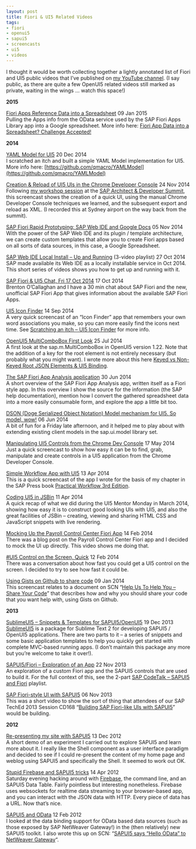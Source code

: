 ```yaml
---
layout: post
title: Fiori & UI5 Related Videos
tags:
- fiori
- openui5
- sapui5
- screencasts
- ui5
- videos
---
```



I thought it would be worth collecting together a lightly annotated list of Fiori and UI5 public videos that I’ve published on [my YouTube channel](https://www.youtube.com/user/qmacro99/). (I say public, as there are quite a few OpenUI5 related videos still marked as private, waiting in the wings … watch this space!)

**2015**

[Fiori Apps Reference Data into a Spreadsheet](https://www.youtube.com/watch?v=B9FGqJFZbzQ) 09 Jan 2015  
 Pulling the Apps info from the OData service used by the SAP Fiori Apps Library app into a Google spreadsheet. More info here: [Fiori App Data into a Spreadsheet? Challenge Accepted!](/blog/posts/2015/01/09/fiori-app-data-into-a-spreadsheet-challenge-accepted/)

**2014**

[YAML Model for UI5](https://www.youtube.com/watch?v=-8SIasBQc5U) 20 Dec 2014  
 I scratched an itch and built a simple YAML Model implementation for UI5. More info here: [https://github.com/qmacro/YAMLModel](https://github.com/qmacro/YAMLModel)

[Creation & Reload of UI5 UIs in the Chrome Developer Console](https://www.youtube.com/watch?v=JPy7TxLpILg) 24 Nov 2014  
 Following [my workshop session](http://lanyrd.com/2014/sap-architect-and-developer-summit/sdfyrf/) at the [SAP Architect & Developer Summit](/blog/posts/2014/11/28/the-inaugural-sap-architect-developer-summit/), this screencast shows the creation of a quick UI, using the manual Chrome Developer Console techniques we learned, and the subsequent export and reload as XML. (I recorded this at Sydney airport on the way back from the summit).

[SAP Fiori Rapid Prototyping: SAP Web IDE and Google Docs](https://www.youtube.com/watch?v=jAp_nGqOT_c) 05 Nov 2014  
 With the power of the SAP Web IDE and its plugin / template architecture, we can create custom templates that allow you to create Fiori apps based on all sorts of data sources, in this case, a Google Spreadsheet.

[SAP Web IDE Local Install – Up and Running](https://www.youtube.com/playlist?list=PLfctWmgNyOIfF6gbmp_PZGNgn6YVJHfyU) (3-video playlist) 27 Oct 2014  
 SAP made available its Web IDE as a locally installable service in Oct 2014. This short series of videos shows you how to get up and running with it.

[SAP Fiori & UI5 Chat, Fri 17 Oct 2014](https://www.youtube.com/watch?v=Hz3ZWWF0BFM) 17 Oct 2014  
 Brenton O’Callaghan and I have a 30 min chat about SAP Fiori and the new, unofficial SAP Fiori App that gives information about the available SAP Fiori Apps.

[UI5 Icon Finder](https://www.youtube.com/watch?v=laNprcrApKc) 14 Sep 2014  
 A very quick screencast of an “Icon Finder” app that remembers your own word associations you make, so you can more easily find the icons next time. See [Scratching an itch – UI5 Icon Finder](/blog/posts/2014/09/14/scratching-an-itch-ui5-icon-finder/) for more info.

[OpenUI5 MultiComboBox First Look](https://www.youtube.com/watch?v=0UIyKoiZ-gE) 25 Jul 2014  
 A first look at the sap.m.MultiComboBox in OpenUI5 version 1.22. Note that the addition of a key for the root element is not entirely necessary (but probably what you might want). I wrote more about this here [Keyed vs Non-Keyed Root JSON Elements & UI5 Binding](/blog/posts/2014/07/26/keyed-vs-non-keyed-root-json-elements-ui5-binding/).

[The SAP Fiori App Analysis application](https://www.youtube.com/watch?v=aVeQ4adHgaY) 30 Jun 2014  
 A short overview of the SAP Fiori App Analysis app, written itself as a Fiori style app. In this overview I show the source for the information (the SAP help documentation), mention how I convert the gathered spreadsheet data into a more easily consumable form, and explore the app a little bit too.

[DSON (Doge Serialized Object Notation) Model mechanism for UI5. So model, wow!](https://www.youtube.com/watch?v=jjRc4AehSoA) 06 Jun 2014  
 A bit of fun for a Friday late afternoon, and it helped me to play about with extending existing client models in the sap.ui.model library set.

[Manipulating UI5 Controls from the Chrome Dev Console](https://www.youtube.com/watch?v=nRtocPEPLYI) 17 May 2014  
 Just a quick screencast to show how easy it can be to find, grab, manipulate and create controls in a UI5 application from the Chrome Developer Console.

[Simple Workflow App with UI5](https://www.youtube.com/watch?v=LuW_HT_c7xM) 13 Apr 2014  
 This is a quick screencast of the app I wrote for the basis of my chapter in the SAP Press book [Practical Workflow 3rd Edition](https://www.sap-press.com/practical-workflow-for-sap_3615/).

[Coding UI5 in JSBin](https://www.youtube.com/watch?v=iZa4pEP3GZw) 11 Apr 2014  
 A quick recap of what we did during the UI5 Mentor Monday in March 2014, showing how easy it is to construct good looking UIs with UI5, and also the great facilities of JSBin – creating, viewing and sharing HTML CSS and JavaScript snippets with live rendering.

[Mocking Up the Payroll Control Center Fiori App](https://www.youtube.com/watch?v=RJ8Kg14vhdE) 14 Feb 2014  
 There was a blog post on the Payroll Control Center Fiori app and I decided to mock the UI up directly. This video shows me doing that.

[#UI5 Control on the Screen, Quick](https://www.youtube.com/watch?v=vDK4w8y7QmY) 12 Feb 2014  
 There was a conversation about how fast you could get a UI5 control on the screen. I decided to try to see how fast it could be.

[Using Gists on Github to share code](https://www.youtube.com/watch?v=Fgp_e3Uv5Xs) 09 Jan 2014  
 This screencast relates to a document on SCN “[Help Us To Help You – Share Your Code](http://scn.sap.com/docs/DOC-50988)” that describes how and why you should share your code that you want help with, using Gists on Github.

**2013**

[SublimeUI5 – Snippets & Templates for SAPUI5/OpenUI5](https://www.youtube.com/watch?v=ts0EogQZvS8) 19 Dec 2013  
[SublimeUI5](https://github.com/qmacro/SublimeUI5) is a package for Sublime Text 2 for developing SAPUI5 / OpenUI5 applications. There are two parts to it – a series of snippets and some basic application templates to help you quickly get started with complete MVC-based running apps. (I don’t maintain this package any more but you’re welcome to take it over!).

[SAPUI5/Fiori – Exploration of an App](https://www.youtube.com/watch?v=tfOO4szA2Bg) 22 Nov 2013  
 An exploration of a custom Fiori app and the SAPUI5 controls that are used to build it. For the full context of this, see the 2-part [SAP CodeTalk – SAPUI5 and Fiori](https://www.youtube.com/playlist?list=PLfctWmgNyOIcae85Ytr6b_J1jgcDb4-JL) playlist.

[SAP Fiori-style UI with SAPUI5](https://www.youtube.com/watch?v=ItETo2R3kqI) 06 Nov 2013  
 This was a short video to show the sort of thing that attendees of our SAP TechEd 2013 Session CD168 “[Building SAP Fiori-like UIs with SAPUI5](http://scn.sap.com/community/developer-center/front-end/blog/2013/10/06/building-sap-fiori-like-uis-with-sapui5)” would be building.

**2012**

[Re-presenting my site with SAPUI5](https://www.youtube.com/watch?v=wZUXz5f1CHI) 13 Dec 2012  
 A short demo of an experiment I carried out to explore SAPUI5 and learn more about it. I really like the Shell component as a user interface paradigm and decided to see if I could re-present the content of my home page and weblog using SAPUI5 and specifically the Shell. It seemed to work out OK.

[Stupid Firebase and SAPUI5 tricks](https://www.youtube.com/watch?v=Obh2LW7CCKY) 14 Apr 2012  
 Saturday evening hacking around with [Firebase](http://www.firebase.com), the command line, and an SAPUI5 Data Table. Fairly pointless but interesting nonetheless. Firebase uses websockets for realtime data streaming to your browser-based app, and you can interact with the JSON data with HTTP. Every piece of data has a URL. Now that’s nice.

[SAPUI5 and OData](https://www.youtube.com/watch?v=yHVuWHNWK3I) 12 Feb 2012  
 I looked at the data binding support for OData based data sources (such as those exposed by SAP NetWeaver Gateway!) in the (then relatively) new SAPUI5 toolkit. I also wrote this up on SCN: “[SAPUI5 says “Hello OData” to NetWeaver Gateway](http://www.sdn.sap.com/irj/scn/weblogs?blog=/pub/wlg/28659)“.


